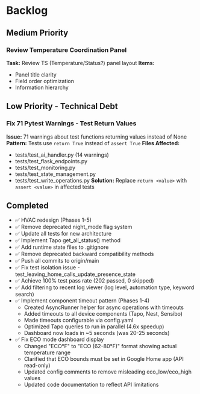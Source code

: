 # Backlog

## Medium Priority

### Review Temperature Coordination Panel
**Task:** Review TS (Temperature/Status?) panel layout
**Items:**
- Panel title clarity
- Field order optimization
- Information hierarchy


## Low Priority - Technical Debt

### Fix 71 Pytest Warnings - Test Return Values
**Issue:** 71 warnings about test functions returning values instead of None
**Pattern:** Tests use `return True` instead of `assert True`
**Files Affected:**
- tests/test_ai_handler.py (14 warnings)
- tests/test_flask_endpoints.py
- tests/test_monitoring.py
- tests/test_state_management.py
- tests/test_write_operations.py
**Solution:** Replace `return <value>` with `assert <value>` in affected tests

## Completed
- ✅ HVAC redesign (Phases 1-5)
- ✅ Remove deprecated night_mode flag system
- ✅ Update all tests for new architecture
- ✅ Implement Tapo get_all_status() method
- ✅ Add runtime state files to .gitignore
- ✅ Remove deprecated backward compatibility methods
- ✅ Push all commits to origin/main
- ✅ Fix test isolation issue - test_leaving_home_calls_update_presence_state
- ✅ Achieve 100% test pass rate (202 passed, 0 skipped)
- ✅ Add filtering to recent log viewer (log level, automation type, keyword search)
- ✅ Implement component timeout pattern (Phases 1-4)
  - Created AsyncRunner helper for async operations with timeouts
  - Added timeouts to all device components (Tapo, Nest, Sensibo)
  - Made timeouts configurable via config.yaml
  - Optimized Tapo queries to run in parallel (4.6x speedup)
  - Dashboard now loads in ~5 seconds (was 20-25 seconds)
- ✅ Fix ECO mode dashboard display
  - Changed "ECO°F" to "ECO (62-80°F)" format showing actual temperature range
  - Clarified that ECO bounds must be set in Google Home app (API read-only)
  - Updated config comments to remove misleading eco_low/eco_high values
  - Updated code documentation to reflect API limitations
